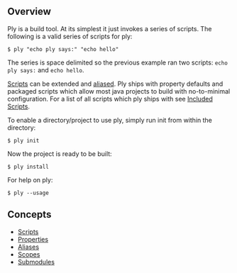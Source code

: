 Overview
--------
Ply is a build tool.  At its simplest it just invokes a series of scripts. The following is a valid series of scripts for ply:

    $ ply "echo ply says:" "echo hello"

The series is space delimited so the previous example ran two scripts: `echo ply says:` and `echo hello`.

[Scripts](ply/tree/master/docs/Scripts.md) can be extended and [aliased](ply/tree/master/docs/Aliases.md).
Ply ships with property defaults and packaged scripts which allow most java projects to
build with no-to-minimal configuration.  For a list of all scripts which ply ships with see [Included Scripts](ply/tree/master/docs/IncludedScripts.md).

To enable a directory/project to use ply, simply run init from within the directory:

    $ ply init

Now the project is ready to be built:

    $ ply install

For help on ply:

    $ ply --usage

Concepts
--------

* [Scripts](ply/tree/master/docs/Scripts.md)
* [Properties](ply/tree/master/docs/Properties.md)
* [Aliases](ply/tree/master/docs/Aliases.md)
* [Scopes](ply/tree/master/docs/Scopes.md)
* [Submodules](ply/tree/master/docs/Submodules.md)
